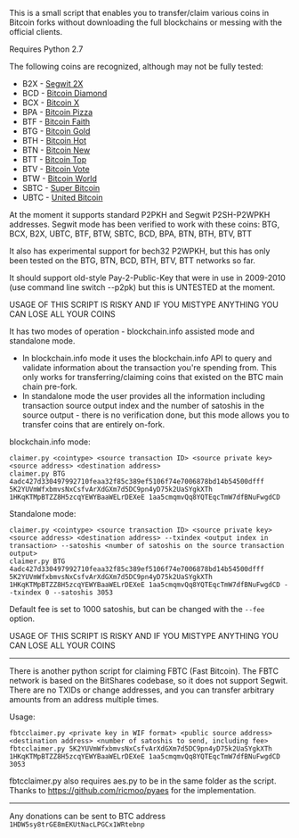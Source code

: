 This is a small script that enables you to transfer/claim various coins in Bitcoin forks
without downloading the full blockchains or messing with the official clients.

Requires Python 2.7

The following coins are recognized, although may not be fully tested:

*  B2X - [Segwit 2X](https://b2x-segwit.io/)
*  BCD - [Bitcoin Diamond](http://www.btcd.io/)
*  BCX - [Bitcoin X](https://bcx.org/)
*  BPA - [Bitcoin Pizza](http://p.top/en/index.html)
*  BTF - [Bitcoin Faith](http://bitcoinfaith.org/)
*  BTG - [Bitcoin Gold](https://bitcoingold.org/)
*  BTH - [Bitcoin Hot](https://www.bithot.org/)
*  BTN - [Bitcoin New](http://btn.kim/)
*  BTT - [Bitcoin Top](https://bitcointop.org/)
*  BTV - [Bitcoin Vote](https://bitvote.one/)
*  BTW - [Bitcoin World](http://www.btw.one/)
*  SBTC - [Super Bitcoin](http://superbtc.org/)
*  UBTC - [United Bitcoin](https://www.ub.com/)

At the moment it supports standard P2PKH and Segwit P2SH-P2WPKH addresses. Segwit mode has been verified to work with these coins: BTG, BCX, B2X, UBTC, BTF, BTW, SBTC, BCD, BPA, BTN, BTH, BTV, BTT

It also has experimental support for bech32 P2WPKH, but this has only been tested on the BTG, BTN, BCD, BTH, BTV, BTT networks so far.

It should support old-style Pay-2-Public-Key that were in use in 2009-2010 (use command line switch --p2pk) but this is UNTESTED at the moment.

USAGE OF THIS SCRIPT IS RISKY AND IF YOU MISTYPE ANYTHING YOU CAN LOSE ALL YOUR COINS

It has two modes of operation - blockchain.info assisted mode and standalone mode.
* In blockchain.info mode it uses the blockchain.info API to query and validate information about the transaction you're spending from.
This only works for transferring/claiming coins that existed on the BTC main chain pre-fork.
* In standalone mode the user provides all the information including transaction source output index and the number of satoshis in the source output - there is no verification done, but this mode allows you to transfer coins that are entirely on-fork.

blockchain.info mode:

    claimer.py <cointype> <source transaction ID> <source private key> <source address> <destination address>
    claimer.py BTG 4adc427d330497992710feaa32f85c389ef5106f74e7006878bd14b54500dfff 5K2YUVmWfxbmvsNxCsfvArXdGXm7d5DC9pn4yD75k2UaSYgkXTh 1HKqKTMpBTZZ8H5zcqYEWYBaaWELrDEXeE 1aa5cmqmvQq8YQTEqcTmW7dfBNuFwgdCD
    
Standalone mode:

    claimer.py <cointype> <source transaction ID> <source private key> <source address> <destination address> --txindex <output index in transaction> --satoshis <number of satoshis on the source transaction output>
    claimer.py BTG 4adc427d330497992710feaa32f85c389ef5106f74e7006878bd14b54500dfff 5K2YUVmWfxbmvsNxCsfvArXdGXm7d5DC9pn4yD75k2UaSYgkXTh 1HKqKTMpBTZZ8H5zcqYEWYBaaWELrDEXeE 1aa5cmqmvQq8YQTEqcTmW7dfBNuFwgdCD --txindex 0 --satoshis 3053

Default fee is set to 1000 satoshis, but can be changed with the `--fee` option.

USAGE OF THIS SCRIPT IS RISKY AND IF YOU MISTYPE ANYTHING YOU CAN LOSE ALL YOUR COINS

---

There is another python script for claiming FBTC (Fast Bitcoin). The FBTC network is based on the BitShares codebase, so it does not support Segwit. There are no TXIDs or change addresses,
and you can transfer arbitrary amounts from an address multiple times.

Usage:
    
    fbtcclaimer.py <private key in WIF format> <public source address> <destination address> <number of satoshis to send, including fee>
    fbtcclaimer.py 5K2YUVmWfxbmvsNxCsfvArXdGXm7d5DC9pn4yD75k2UaSYgkXTh 1HKqKTMpBTZZ8H5zcqYEWYBaaWELrDEXeE 1aa5cmqmvQq8YQTEqcTmW7dfBNuFwgdCD 3053
    
fbtcclaimer.py also requires aes.py to be in the same folder as the script. Thanks to https://github.com/ricmoo/pyaes for the implementation.

---

Any donations can be sent to BTC address `1HDW5sy8trGE8mEKUtNacLPGCx1WRtebnp`
